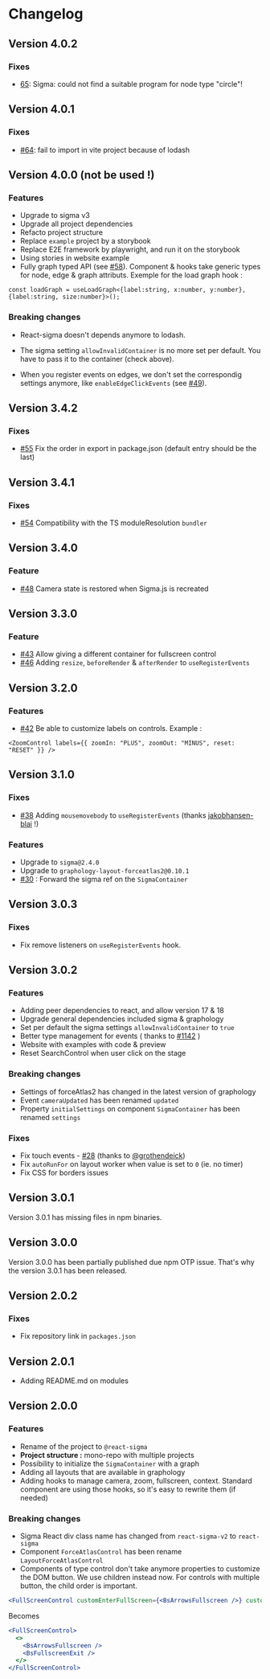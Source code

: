 # Changelog

## Version 4.0.2

### Fixes

- [65](https://github.com/sim51/react-sigma/issues/65): Sigma: could not find a suitable program for node type "circle"!

## Version 4.0.1

### Fixes

- [#64](https://github.com/sim51/react-sigma/issues/64): fail to import in vite project because of lodash

## Version 4.0.0 (not be used !)

### Features

- Upgrade to sigma v3
- Upgrade all project dependencies
- Refacto project structure
- Replace `example` project by a storybook
- Replace E2E framework by playwright, and run it on the storybook
- Using stories in website example 
- Fully graph typed API (see [#58](https://github.com/sim51/react-sigma/issues/58)). Component & hooks take generic types for node, edge & graph attributs. Exemple for the load graph hook :
```tsx
const loadGraph = useLoadGraph<{label:string, x:number, y:number}, {label:string, size:number}>();
```

### Breaking changes

- React-sigma doesn't depends anymore to lodash.

- The sigma setting `allowInvalidContainer` is no more set per default. You have to pass it to the container (check above). 

- When you register events on edges, we don't set the correspondig settings anymore, like `enableEdgeClickEvents` (see [#49](https://github.com/sim51/react-sigma/issues/49)).

## Version 3.4.2

### Fixes

- [#55](https://github.com/sim51/react-sigma/issues/55) Fix the order in export in package.json (default entry should be the last)

## Version 3.4.1

### Fixes

- [#54](https://github.com/sim51/react-sigma/issues/54) Compatibility with the TS moduleResolution `bundler`

## Version 3.4.0

### Feature

- [#48](https://github.com/sim51/react-sigma/issues/48) Camera state is restored when Sigma.js is recreated

## Version 3.3.0

### Feature

- [#43](https://github.com/sim51/react-sigma/issues/43) Allow giving a different container for fullscreen control
- [#46](https://github.com/sim51/react-sigma/issues/46) Adding `resize`, `beforeRender` & `afterRender` to `useRegisterEvents`

## Version 3.2.0

### Features

- [#42](https://github.com/sim51/react-sigma/issues/42) Be able to customize labels on controls. Example :

```
<ZoomControl labels={{ zoomIn: "PLUS", zoomOut: "MINUS", reset: "RESET" }} />
```

## Version 3.1.0

### Fixes

- [#38](https://github.com/sim51/react-sigma/pull/38) Adding `mousemovebody` to `useRegisterEvents` (thanks [jakobhansen-blai](https://github.com/jakobhansen-blai) !)

### Features

- Upgrade to `sigma@2.4.0`
- Upgrade to `graphology-layout-forceatlas2@0.10.1`
- [#30](https://github.com/sim51/react-sigma/issues/30) : Forward the sigma ref on the `SigmaContainer`

## Version 3.0.3

### Fixes

- Fix remove listeners on `useRegisterEvents` hook.

## Version 3.0.2

### Features

- Adding peer dependencies to react, and allow version 17 & 18
- Upgrade general dependencies included sigma & graphology
- Set per default the sigma settings `allowInvalidContainer` to `true`
- Better type management for events ( thanks to [#1142](https://github.com/jacomyal/sigma.js/issues/1142) )
- Website with examples with code & preview
- Reset SearchControl when user click on the stage

### Breaking changes

- Settings of forceAtlas2 has changed in the latest version of graphology
- Event `cameraUpdated` has been renamed `updated`
- Property `initialSettings` on component `SigmaContainer` has been renamed `settings`

### Fixes

- Fix touch events - [#28](https://github.com/sim51/react-sigma/pull/28) (thanks to [@grothendeick](https://github.com/grothendeick))
- Fix `autoRunFor` on layout worker when value is set to `0` (ie. no timer)
- Fix CSS for borders issues

## Version 3.0.1

Version 3.0.1 has missing files in npm binaries.

## Version 3.0.0

Version 3.0.0 has been partially published due npm OTP issue.
That's why the version 3.0.1 has been released.

## Version 2.0.2

### Fixes

- Fix repository link in `packages.json`

## Version 2.0.1

- Adding README.md on modules

## Version 2.0.0

### Features

- Rename of the project to `@react-sigma`
- **Project structure :** mono-repo with multiple projects
- Possibility to initialize the `SigmaContainer` with a graph
- Adding all layouts that are available in graphology
- Adding hooks to manage camera, zoom, fullscreen, context. Standard component are using those hooks, so it's easy to rewrite them (if needed)

### Breaking changes

- Sigma React div class name has changed from `react-sigma-v2` to `react-sigma`
- Component `ForceAtlasControl` has been rename `LayoutForceAtlasControl`
- Components of type control don't take anymore properties to customize the DOM button. We use children instead now. For controls with multiple button, the child order is important.

```jsx
<FullScreenControl customEnterFullScreen={<BsArrowsFullscreen />} customExitFullScreen={<BsFullscreenExit />} />
```

Becomes

```jsx
<FullScreenControl>
  <>
    <BsArrowsFullscreen />
    <BsFullscreenExit />
  </>
</FullScreenControl>
```
